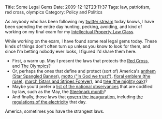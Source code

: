 Title: Some Legal Gems
Date: 2009-12-12T23:11:37
Tags: law, patriotism, red cross, olympics
Category: Policy and Politics

As anybody who has been following my <a href="http://twitter.com/mlissner">twitter stream</a> today knows, I have been spending the entire day hunting, pecking, avoiding, and kind of working on my final exam for my <a href="http://people.ischool.berkeley.edu/~bcarver/mediawiki/index.php/Intellectual_Property_Law_for_the_Information_Industries_Syllabus">Intellectual Property Law Class</a>.

While working on the exam, I have found some real legal gems today. These 
kinds of things don't often turn up unless you know to look for them, and 
since I'm betting nobody ever looks, I figured I'd share them here.

 - First, a warm up. May I present the laws that protects the <a href="http://www.law.cornell.edu/uscode/html/uscode18/usc_sec_18_00000706----000-.html">Red Cross</a>, and <a href="http://www.law.cornell.edu/uscode/html/uscode36/usc_sec_36_00220506----000-.html">The Olympics</a>?
 - Or, perhaps the ones that define and protect (sort of) America's <a href="http://www.law.cornell.edu/uscode/html/uscode36/usc_sec_36_00000301----000-.html">anthem (Star Spangled Banner)</a>, <a href="http://www.law.cornell.edu/uscode/html/uscode36/usc_sec_36_00000302----000-.html">motto ("In God we trust")</a>, <a href="http://www.law.cornell.edu/uscode/html/uscode36/usc_sec_36_00000303----000-.html">floral emblem (the rose)</a>, <a href="http://www.law.cornell.edu/uscode/html/uscode36/usc_sec_36_00000304----000-.html">march (Stars and Stripes Forever)</a>, and <a href="http://www.law.cornell.edu/uscode/html/uscode36/usc_sec_36_00000305----000-.html">tree (the mighty oak)</a>?
 - Maybe you'd prefer a <a href="http://www.law.cornell.edu/uscode/html/uscode36/usc_sup_01_36_06_I_08_A_10_1.html">list of the national observances</a> that are codified by law, such as the May, the <a href="http://www.law.cornell.edu/uscode/html/uscode36/usc_sec_36_00000139----000-.html">Steelmark month</a>?
 - And finally, those laws that <a href="http://www.law.cornell.edu/uscode/html/uscode36/usc_sup_01_36_06_I_08_A_10_5.html">govern the inauguration</a>, including <a href="http://www.law.cornell.edu/uscode/html/uscode36/usc_sec_36_00000504----000-.html">the regulations of the electricity</a> that day.

America, sometimes you have the strangest laws.
